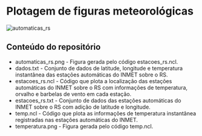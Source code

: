 # Plotagem de figuras meteorológicas
![automaticas_rs](https://user-images.githubusercontent.com/80546143/158456429-4fcdea4a-6f0a-423c-80b6-5c60a1643a45.png)




## Conteúdo do repositório
+ automaticas_rs.png - Figura gerada pelo código estacoes_rs.ncl.
+ dados.txt - Conjunto de dados de latitude, longitude e temperatura instantânea das estações automáticas do INMET sobre o RS. 
+ estacoes_rs.ncl - Código que plota a localização das estações automáticas do INMET sobre o RS com informações de temperatura, orvalho e barbelas de vento em cada estação.
+ estacoes_rs.txt - Conjunto de dados das estações automáticas do INMET sobre o RS com adição de latitude e longitude.
+ temp.ncl - Código que plota as informações de temperatura instantânea registradas nas estações automáticas do INMET.
+ temperatura.png - Figura gerada pelo código temp.ncl. 
